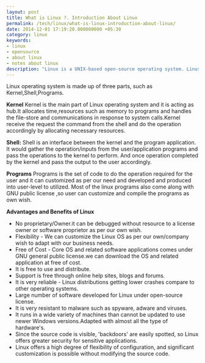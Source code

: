 ```yaml
---
layout: post
title: What is Linux ?. Introduction About Linux
permalink: /tech/linux/what-is-linux-introduction-about-linux/
date: 2014-12-01 17:19:20.000000000 +05:30
category: linux
keywords: 
- linux
- opensource
- about linux
- notes about linux
description: "Linux is a UNIX-based open-source operating system. Linus Torvalds is a original creator of the Linux operating system.Any changes to it are open for all to adopt, and as a result it has developed into a very powerful/security/virus-free OS that is rapidly gaining in popularity worldwide, particularly among those seeking an alternative to Windows.Linux is free to use and install, and is more reliable than almost all other systems, running for many months and even years without a reboot being necessary,so now mostly used operating system for PC's and also more suitable for IT business."
---
```

Linux operating system is made up of three parts, such as Kernel,Shell,Programs.

**Kernel**
Kernel is the main part of Linux operating system and it is acting as hub.It allocates time,resources such as memory to programs and handles the file-store and communications in response to system calls.Kernel receive the request the command from the shell and do the operation accordingly by allocating necessary resources.

**Shell:**
Shell is an interface between the kernel and the program application. It would gather the operation/inputs from the user/application programs and pass the operations to the kernel to perform. And once operation completed by the kernel and pass the output to the user accordingly.

**Programs**
Programs is the set of code to do the operation required for the user and it can customized as per our need and developed and produced into user-level to utilized. Most of the linux programs also come along with GNU public license ,so user can customize and compile the programs as own wish.

**Advantages and Benefits of Linux**

* No proprietary/Owner.it can be debugged without resource to a license owner or software proprietor as per our own wish.
* Flexibility - We can customize the Linux OS as per our own/company wish to adapt with our business needs.
* Free of Cost - Core OS and related software applications comes under GNU general public license.we can download the OS and related application at free of cost.
* It is free to use and distribute.
* Support is free through online help sites, blogs and forums.
* It is very reliable - Linux distributions getting lower crashes compare to other operating systems.
* Large number of software developed for Linux under open-source license.
* It is very resistant to malware such as spyware, adware and viruses.
* It runs in a wide variety of machines than cannot be updated to use newer Windows versions.Adapted with almost all the type of hardware's.
* Since the source code is visible, 'backdoors' are easily spotted, so Linux offers greater security for sensitive applications.
* Linux offers a high degree of flexibility of configuration, and significant customization is possible without modifying the source code.
